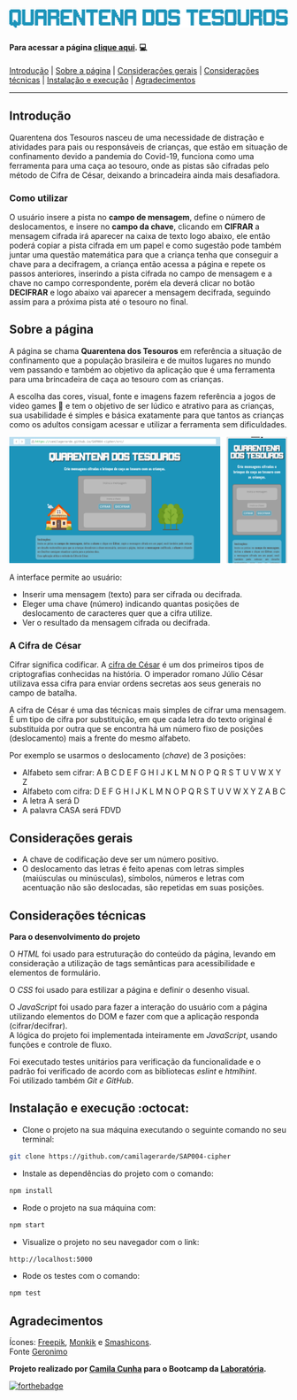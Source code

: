 # ![Quarentena dos Tesouros](./src/assets/img/logo.png)

#### Para acessar a página [clique aqui](https://camilagerarde.github.io/SAP004-cipher/src/). :computer:

[Introdução](#introdução) | [Sobre a página](#sobre-a-página) | [Considerações gerais](#considerações-gerais) | [Considerações técnicas](#considerações-técnicas) | [Instalação e execução](#instalação-e-execução-octocat) | [Agradecimentos](#agradecimentos)

---

## Introdução

Quarentena dos Tesouros nasceu de uma necessidade de distração e atividades para pais ou responsáveis de crianças, que estão em situação de confinamento devido a pandemia do Covid-19, funciona como uma ferramenta para uma caça ao tesouro, onde as pistas são cifradas pelo método de Cifra de César, deixando a brincadeira ainda mais desafiadora.

### Como utilizar

O usuário insere a pista no **campo de mensagem**, define o número de deslocamentos, e insere no **campo da chave**, clicando em **CIFRAR** a mensagem cifrada irá aparecer na caixa de texto logo abaixo, ele então poderá copiar a pista cifrada em um papel e como sugestão pode também juntar uma questão matemática para que a criança tenha que conseguir a chave para a decifragem, a criança então acessa a página e repete os passos anteriores, inserindo a pista cifrada no campo de mensagem e a chave no campo correspondente, porém ela deverá clicar no botão **DECIFRAR** e logo abaixo vai aparecer a mensagem decifrada, seguindo assim para a próxima pista até o tesouro no final.

## Sobre a página

A página se chama **Quarentena dos Tesouros** em referência a situação de confinamento que a população brasileira e de muitos lugares no mundo vem passando e também ao objetivo da aplicação que é uma ferramenta para uma brincadeira de caça ao tesouro com as crianças.

A escolha das cores, visual, fonte e imagens fazem referência a jogos de video games :space_invader: e tem o objetivo de ser lúdico e atrativo para as crianças, sua usabilidade é simples e básica exatamente para que tantos as crianças como os adultos consigam acessar e utilizar a ferramenta sem dificuldades.

![homepage](src/assets/img/homepage3.png)

A interface permite ao usuário:

- Inserir uma mensagem (texto) para ser cifrada ou decifrada.
- Eleger uma chave (número) indicando quantas posições de deslocamento de caracteres quer que a cifra utilize.
- Ver o resultado da mensagem cifrada ou decifrada.

### A Cifra de César

Cifrar significa codificar. A [cifra de
César](https://pt.wikipedia.org/wiki/Cifra_de_C%C3%A9sar) é um dos primeiros
tipos de criptografias conhecidas na história. O imperador romano Júlio César
utilizava essa cifra para enviar ordens secretas aos seus generais no campo de
batalha.

A cifra de César é uma das técnicas mais simples de cifrar uma mensagem. É um
tipo de cifra por substituição, em que cada letra do texto original é
substituída por outra que se encontra há um número fixo de posições
(deslocamento) mais a frente do mesmo alfabeto.

Por exemplo se usarmos o deslocamento (_chave_) de 3 posições:

- Alfabeto sem cifrar: A B C D E F G H I J K L M N O P Q R S T U V W X Y Z
- Alfabeto com cifra: D E F G H I J K L M N O P Q R S T U V W X Y Z A B C
- A letra A será D
- A palavra CASA será FDVD

## Considerações gerais

- A chave de codificação deve ser um número positivo.
- O deslocamento das letras é feito apenas com letras simples (maiúsculas ou minúsculas), símbolos, números e letras com acentuação não são deslocadas, são repetidas em suas posições.

## Considerações técnicas

**Para o desenvolvimento do projeto**

O _HTML_ foi usado para estruturação do conteúdo da página, levando em consideração a utilização de tags semânticas para acessibilidade e elementos de formulário.

O _CSS_ foi usado para estilizar a página e definir o desenho visual.

O _JavaScript_ foi usado para fazer a interação do usuário com a página utilizando elementos do DOM e fazer com que a aplicação responda (cifrar/decifrar).  
A lógica do projeto foi implementada inteiramente em _JavaScript_, usando funções e controle de fluxo.

Foi executado testes unitários para verificação da funcionalidade e o padrão foi verificado de acordo com as bibliotecas _eslint_ e _htmlhint_.  
Foi utilizado também _Git e GitHub_.

## Instalação e execução :octocat:

- Clone o projeto na sua máquina executando o seguinte comando no seu terminal:

```sh
git clone https://github.com/camilagerarde/SAP004-cipher
```

- Instale as dependências do projeto com o comando:

```sh
npm install
```

- Rode o projeto na sua máquina com:

```sh
npm start
```

- Visualize o projeto no seu navegador com o link:

```sh
http://localhost:5000
```

- Rode os testes com o comando:

```sh
npm test
```

## Agradecimentos

Ícones: [Freepik](https://www.flaticon.com/br/autores/freepik), [Monkik](https://www.flaticon.com/br/autores/monkik) e [Smashicons](https://www.flaticon.com/br/autores/smashicons).  
Fonte [Geronimo](https://www.dafont.com/pt/paradox-fontworks.d5233?)

**Projeto realizado por [Camila Cunha](https://github.com/camilagerarde) para o Bootcamp da [Laboratória](https://github.com/Laboratoria).**

[![forthebadge](https://forthebadge.com/images/badges/built-with-love.svg)](https://forthebadge.com)
